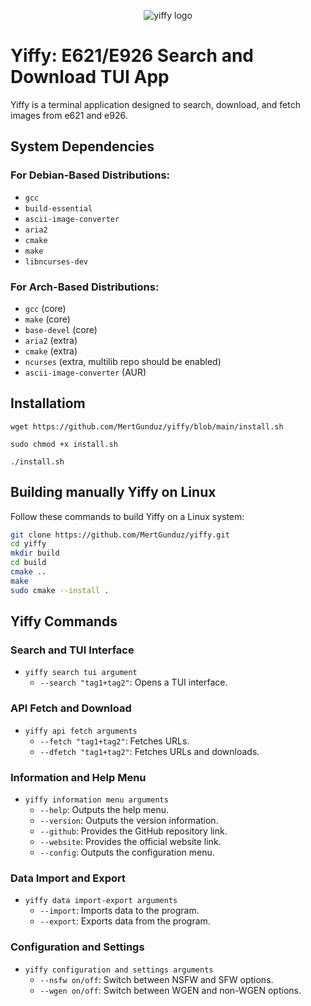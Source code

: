 <div align="center">
  
![yiffy logo](https://github.com/MertGunduz/yiffy/assets/65850970/148fe232-6989-4c8f-b081-6c31126fa4b9) 

</div>

# Yiffy: E621/E926 Search and Download TUI App

Yiffy is a terminal application designed to search, download, and fetch images from e621 and e926.

## System Dependencies

### For Debian-Based Distributions:
- `gcc`
- `build-essential`
- `ascii-image-converter`
- `aria2`
- `cmake`
- `make`
- `libncurses-dev`

### For Arch-Based Distributions:
- `gcc` (core)
- `make` (core)
- `base-devel` (core)
- `aria2` (extra)
- `cmake` (extra)
- `ncurses` (extra, multilib repo should be enabled)
- `ascii-image-converter` (AUR)

## Installatiom

```
wget https://github.com/MertGunduz/yiffy/blob/main/install.sh
```
```
sudo chmod +x install.sh
```
```
./install.sh
```

## Building manually Yiffy on Linux

Follow these commands to build Yiffy on a Linux system:

```bash
git clone https://github.com/MertGunduz/yiffy.git
cd yiffy
mkdir build
cd build
cmake ..
make
sudo cmake --install .
```

## Yiffy Commands

### Search and TUI Interface
- `yiffy search tui argument`
  - `--search "tag1+tag2"`: Opens a TUI interface.

### API Fetch and Download
- `yiffy api fetch arguments`
  - `--fetch "tag1+tag2"`: Fetches URLs.
  - `--dfetch "tag1+tag2"`: Fetches URLs and downloads.

### Information and Help Menu
- `yiffy information menu arguments`
  - `--help`: Outputs the help menu.
  - `--version`: Outputs the version information.
  - `--github`: Provides the GitHub repository link.
  - `--website`: Provides the official website link.
  - `--config`: Outputs the configuration menu.

### Data Import and Export
- `yiffy data import-export arguments`
  - `--import`: Imports data to the program.
  - `--export`: Exports data from the program.

### Configuration and Settings
- `yiffy configuration and settings arguments`
  - `--nsfw on/off`: Switch between NSFW and SFW options.
  - `--wgen on/off`: Switch between WGEN and non-WGEN options.
